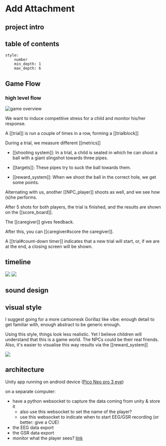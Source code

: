 # Add Attachment
## project intro

<elevator pitch>

## table of contents

```toc 
style: 
	number 
	min_depth: 1 
	max_depth: 6 
```


## Game Flow

### high level flow

![game overview](game_overview.png)

We want to induce competitive stress for a child and monitor his/her response.  

A [[trial]] is run a couple of times in a row, forming a [[trialblock]]

During a trial, we measure different [[metrics]]

- [[shooting system]]: In a trial, a child is seated in which he can shoot a ball with a giant slingshot towards three pipes. 

- [[targets]]: These pipes try to suck the ball towards them. 

- [[reward_system]]: When we shoot the ball in the correct hole, we get some points.  

Alternating with us, another [[NPC_player]] shoots as well, and we see how (s)he performs.  

After 5 shots for both players, the trial is finished, and the results are shown on the [[score_board]]. 

The [[caregiver]] gives feedback.  

After this, you can [[caregiver#score the caregiver]]. 

A [[trial#count-down timer]] indicates that a new trial will start, or, if we are at the end, a closing screen will be shown.

## timeline

![](common.png)
![](competition_emotion.png)


## sound design

## visual style

I suggest going for a more cartoonesk Gorillaz like vibe: enough detail to get familiar with, enough abstract to be generic enough.

Using this style, things look less realistic. Yet I believe children will understand that this is a game world. The NPCs could be their real friends.
Also, it's easier to visualise this way results via the [[reward_system]]

![](out.gif)

## architecture

Unity app running on android device ([Pico Neo pro 3 eye](https://www.picoxr.com/us/neo3.html))


on a separate computer:
- have a python websocket to capture the data coming from unity & store it
	- also use this websocket to set the name of the player?
	- use this websocket to indicate when to start EEG/GSR recording (or better: give a CUE)
- the EEG data export
- the GSR data export
- monitor what the player sees? [link](https://sdk.picovr.com/docs/FAQ/chapter_twentyseven.html)


